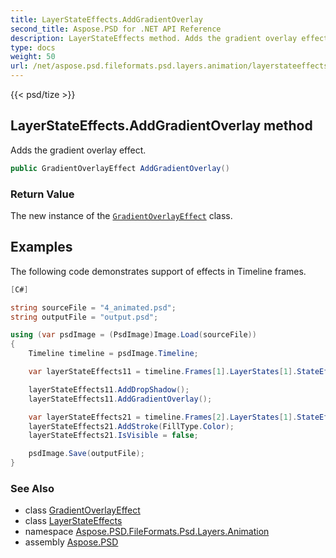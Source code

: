 ```yaml
---
title: LayerStateEffects.AddGradientOverlay
second_title: Aspose.PSD for .NET API Reference
description: LayerStateEffects method. Adds the gradient overlay effect
type: docs
weight: 50
url: /net/aspose.psd.fileformats.psd.layers.animation/layerstateeffects/addgradientoverlay/
---
```

{{< psd/tize >}}
## LayerStateEffects.AddGradientOverlay method

Adds the gradient overlay effect.

```csharp
public GradientOverlayEffect AddGradientOverlay()
```

### Return Value

The new instance of the [`GradientOverlayEffect`](../../../aspose.psd.fileformats.psd.layers.layereffects/gradientoverlayeffect/) class.

## Examples

The following code demonstrates support of effects in Timeline frames.

```csharp
[C#]

string sourceFile = "4_animated.psd";
string outputFile = "output.psd";

using (var psdImage = (PsdImage)Image.Load(sourceFile))
{
    Timeline timeline = psdImage.Timeline;

    var layerStateEffects11 = timeline.Frames[1].LayerStates[1].StateEffects;

    layerStateEffects11.AddDropShadow();
    layerStateEffects11.AddGradientOverlay();

    var layerStateEffects21 = timeline.Frames[2].LayerStates[1].StateEffects;
    layerStateEffects21.AddStroke(FillType.Color);
    layerStateEffects21.IsVisible = false;

    psdImage.Save(outputFile);
}
```

### See Also

* class [GradientOverlayEffect](../../../aspose.psd.fileformats.psd.layers.layereffects/gradientoverlayeffect/)
* class [LayerStateEffects](../)
* namespace [Aspose.PSD.FileFormats.Psd.Layers.Animation](../../layerstateeffects/)
* assembly [Aspose.PSD](../../../)


